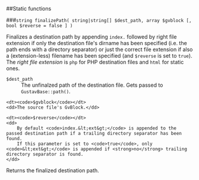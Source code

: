 ##Static functions

###`string finalizePath( string|string[] $dest_path, array $gvblock [, bool $reverse = false ] )`

Finalizes a destination path by appending `index.` followed by right file extension if only the destination file's dirname has been specified (i.e. the path ends with a directory separator) or just the correct file extension if also a (extension-less) filename has been specified (and `$reverse` is set to `true`).  
The *right file extension* is `php` for PHP destination files and `html` for static ones.
     
<dl>
    <dt><code>$dest_path</code></dt>
    <dd>The unfinalzed path of the destination file. Gets passed to <code>GustavBase::path()</code>.</dd>
    
    <dt><code>$gvblock</code></dt>
    <dd>The source file's GvBlock.</dd>
    
    <dt><code>$reverse</code></dt>
    <dd>
        By default <code>index.&lt;ext&gt;</code> is appended to the passed destination path if a trailing directory separator has been found.  
        If this parameter is set to <code>true</code>, only <code>&lt;ext&gt;</code> is appended if <strong>no</strong> trailing directory separator is found.
    </dd>
</dl>

Returns the finalized destination path.